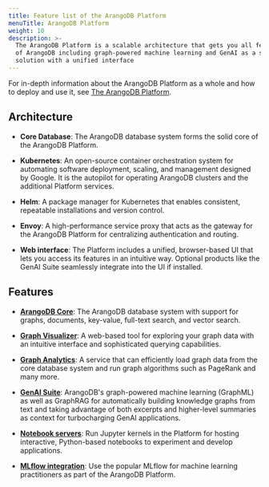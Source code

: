 ```yaml
---
title: Feature list of the ArangoDB Platform
menuTitle: ArangoDB Platform
weight: 10
description: >-
  The ArangoDB Platform is a scalable architecture that gets you all features
  of ArangoDB including graph-powered machine learning and GenAI as a single
  solution with a unified interface
---
```

For in-depth information about the ArangoDB Platform as a whole and how to
deploy and use it, see [The ArangoDB Platform](../../components/platform.md).

## Architecture

- **Core Database**: The ArangoDB database system forms the solid core
  of the ArangoDB Platform.

- **Kubernetes**: An open-source container orchestration system for automating
  software deployment, scaling, and management designed by Google. It is the
  autopilot for operating ArangoDB clusters and the additional Platform services.

- **Helm**: A package manager for Kubernetes that enables consistent, repeatable
  installations and version control.

- **Envoy**: A high-performance service proxy that acts as the gateway for the
  ArangoDB Platform for centralizing authentication and routing.

- **Web interface**: The Platform includes a unified, browser-based UI that lets
  you access its features in an intuitive way. Optional products like the
  GenAI Suite seamlessly integrate into the UI if installed.

## Features

- [**ArangoDB Core**](core.md): The ArangoDB database system with support for
  graphs, documents, key-value, full-text search, and vector search.

- [**Graph Visualizer**](../../graphs/graph-visualizer.md):
  A web-based tool for exploring your graph data with an intuitive interface and
  sophisticated querying capabilities.

- [**Graph Analytics**](../../data-science/graph-analytics.md):
  A service that can efficiently load graph data from the core database system
  and run graph algorithms such as PageRank and many more.

- [**GenAI Suite**](../../data-science/_index.md):
  ArangoDB's graph-powered machine learning (GraphML) as well as GraphRAG for
  automatically building knowledge graphs from text and taking advantage of both
  excerpts and higher-level summaries as context for turbocharging GenAI
  applications.

- [**Notebook servers**](../../data-science/notebook-servers.md):
  Run Jupyter kernels in the Platform for hosting interactive, Python-based
  notebooks to experiment and develop applications.

- [**MLflow integration**](../../data-science/graphrag/services/mlflow.md):
  Use the popular MLflow for machine learning practitioners as part of the
  ArangoDB Platform.
